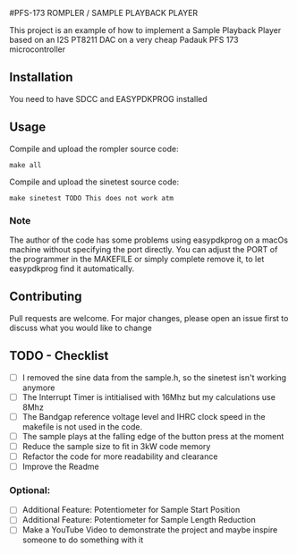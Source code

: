 #PFS-173 ROMPLER /  SAMPLE PLAYBACK PLAYER

This project is an example of how to implement a Sample Playback Player based on an I2S PT8211 DAC on a very cheap
Padauk PFS 173 microcontroller

## Installation

You need to have SDCC and EASYPDKPROG installed
 

## Usage
Compile and upload the rompler source code:
```
make all
```

Compile and upload the sinetest source code:
```
make sinetest TODO This does not work atm
```

### Note

The author of the code has some problems using easypdkprog on a macOs machine without specifying the port directly.
You can adjust the PORT of the programmer in the MAKEFILE or simply complete remove it, to let easypdkprog find it
automatically.

## Contributing
Pull requests are welcome. For major changes, please open an issue first to discuss what you would like to change

## TODO - Checklist

- [ ] I removed the sine data from the sample.h, so the sinetest isn't working anymore
- [ ] The Interrupt Timer is intitialised with 16Mhz but my calculations use 8Mhz
- [ ] The Bandgap reference voltage level and IHRC clock speed in the makefile is not used in the code.
- [ ] The sample plays at the falling edge of the button press at the moment
- [ ] Reduce the sample size to fit in 3kW code memory
- [ ] Refactor the code for more readability and clearance
- [ ] Improve the Readme

### Optional:
- [ ] Additional Feature: Potentiometer for Sample Start Position
- [ ] Additional Feature: Potentiometer for Sample Length Reduction
- [ ] Make a YouTube Video to demonstrate the project and maybe inspire someone to do something with it